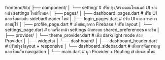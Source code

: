 frontend/lib/
├── component/
│   └── setting/                        # ปรับปรุง/สร้างคอมโพเนนต์ UI ของหน้า settings ใหม่ทั้งหมด
│
├── pages/
│   ├── dashboard_pages.dart           # ปรับ UI และเชื่อมต่อกับ sidebar/header ใหม่
│   ├── login_pages.dart               # ปรับ UI และการตรวจสอบผู้ใช้
│   ├── profile_page.dart              # เพิ่มข้อมูลจาก Firebase / ปรับ layout
│   └── settings_page.dart             # ยกเครื่องหน้า settings ด้วยระบบ shared_preferences และธีม
│
├── provider/
│   └── theme_provider.dart            # เพิ่ม dark/light mode ด้วย Provider
│
├── widgets/
│   └── dashboard/
│       ├── dashboard_header.dart      # ปรับปรุง layout + responsive
│       └── dashboard_sidebar.dart     # เพิ่มการจัดการเมนูและเชื่อมกับ navigation
│
└── main.dart                          # ผูก Provider + Routing เข้ากับระบบใหม่
